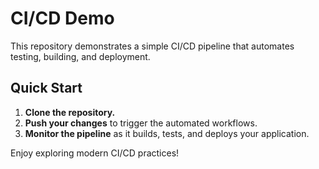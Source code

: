 # CI/CD Demo

This repository demonstrates a simple CI/CD pipeline that automates testing, building, and deployment.

## Quick Start

1. **Clone the repository.**
2. **Push your changes** to trigger the automated workflows.
3. **Monitor the pipeline** as it builds, tests, and deploys your application.

Enjoy exploring modern CI/CD practices!
